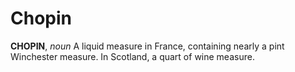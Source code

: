 # Chopin

**CHOPIN**, _noun_ A liquid measure in France, containing nearly a pint Winchester measure. In Scotland, a quart of wine measure.